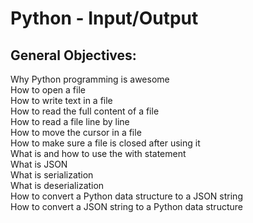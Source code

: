 Python - Input/Output
===

General Objectives:
---
Why Python programming is awesome  
How to open a file  
How to write text in a file  
How to read the full content of a file  
How to read a file line by line  
How to move the cursor in a file  
How to make sure a file is closed after using it  
What is and how to use the with statement  
What is JSON  
What is serialization  
What is deserialization  
How to convert a Python data structure to a JSON string  
How to convert a JSON string to a Python data structure  
